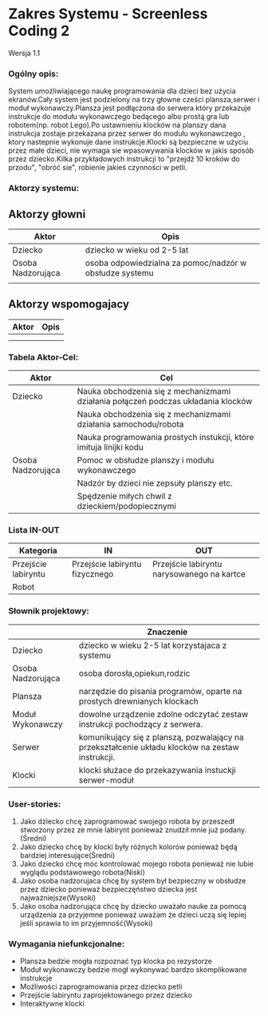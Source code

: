# Zakres Systemu - Screenless Coding 2

Wersja 1.1

### Ogólny opis:
System umożliwiającego naukę programowania dla dzieci bez użycia ekranów.Cały system jest podzielony na trzy głowne cześci plansza,serwer i moduł wykonawczy.Plansza jest podłączona do serwera który przekazuje  instrukcje do modułu wykonawczego bedącego albo prostą gra lub robotem(np. robot Lego).Po ustawnieniu klocków na planszy dana instrukcja zostaje przekazana przez serwer do modułu wykonawczego , ktory nastepnie wykonuje dane instrukcje.Klocki są bezpieczne w użyciu przez małe dzieci, nie wymaga sie wpasowywania klocków  w jakis sposób przez dziecko.Kilka przykładowych instrukcji to "przejdż 10 kroków do przodu", "obróć sie", robienie jakieś czynności w petli.

### Aktorzy systemu:
## Aktorzy głowni
| Aktor             | Opis |
|-------------------|------|
| Dziecko           | dziecko w wieku od 2-5 lat  |
| Osoba Nadzorująca | osoba odpowiedzialna za pomoc/nadzór w obsłudze systemu     |
|                   |                                                             |

## Aktorzy wspomogajacy
| Aktor             | Opis |
|-------------------|------|
|                   |      |
|                   |      |     
 
### Tabela Aktor-Cel:
| Aktor             | Cel |
|-------------------|-----|
| Dziecko           | Nauka obchodzenia się z mechanizmami działania połączeń podczas układania klocków |
|                   | Nauka obchodzenia się z mechanizmami działania samochodu/robota                   |
|                   | Nauka programowania prostych instukcji, które imituja linijki kodu                                               |
| Osoba Nadzorująca | Pomoc w obsłudze planszy i modułu wykonawczego    |
|                   | Nadzór by dzieci nie zepsuły planszy etc.         |
|                   | Spędzenie miłych chwil z dzieckiem/podopiecznymi  |

### Lista IN-OUT

| Kategoria   | IN  | OUT |
|-------------|-----|-----|
| Przejście labiryntu            | Przejście labiryntu fizycznego          | Przejście labiryntu narysowanego na kartce |
| Robot       |            | |

### Słownik projektowy:
|                   | Znaczenie |
|-------------------|-----------|
| Dziecko           |  dziecko w wieku 2-5 lat korzystajaca z systemu         |
| Osoba Nadzorująca |  osoba dorosła,opiekun,rodzic        |
| Plansza           |  narzędzie do pisania programów, oparte na prostych drewnianych klockach        |
| Moduł Wykonawczy  |  dowolne urządzenie zdolne odczytać zestaw instrukcji pochodzący z serwera.         |
| Serwer            |  komunikujący się z planszą, pozwalający na przekształcenie układu klocków na zestaw instrukcji.       |
| Klocki            |  klocki służace do przekazywania instuckji serwer-moduł          | 

### User-stories:
1. Jako dziecko chcę zaprogramować swojego robota by przeszedł stworzony przez ze mnie labirynt ponieważ znudził mnie już podany.(Średni)
2. Jako dziecko chcę by klocki były różnych kolorów ponieważ będą bardziej interesujące(Średni)
3. Jako dziecko chcę móc kontrolować mojego robota ponieważ nie lubie wyglądu podstawowego robota(Niski)
4. Jako osoba nadzorujaca chcę by system był bezpieczny w obsłudze przez dziecko ponieważ bezpieczęństwo dziecka jest najważniejsze(Wysoki)
5. Jako osoba nadzorująca chcę by dziecko uważało nauke za pomocą urządzenia za przyjemne ponieważ uważam że dzieci uczą się
lepiej jeśli sprawia to im przyjemność(Wysoki)

### Wymagania niefunkcjonalne:

* Plansza bedzie mogła rozpoznać typ klocka po rezystorze 
* Moduł wykonawczy bedzie mogł wykonywać bardzo skomplikowane instrukcje
* Możliwości zaprogramowania przez dziecko petli
* Przejście labiryntu zaprojektowanego przez dziecko
* Interaktywne klocki
